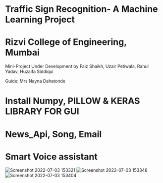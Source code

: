 # Traffic Sign Recognition- A Machine Learning Project
# Rizvi College of Engineering, Mumbai

Mini-Project Under Development by Faiz Shaikh, Uzair Petiwala, Rahul Yadav, Huzaifa Siddiqui

Guide: Mrs Nayna Dahatonde

# Install Numpy, PILLOW & KERAS LIBRARY FOR GUI 
# News_Api, Song, Email
# Smart Voice assistant



![Screenshot 2022-07-03 153321](https://user-images.githubusercontent.com/53516204/177034860-c87f821f-4df7-417b-9778-7e4e7fe546cc.png)
![Screenshot 2022-07-03 153348](https://user-images.githubusercontent.com/53516204/177034861-456716c1-99aa-4a7b-8567-143f243c1273.png)
![Screenshot 2022-07-03 153404](https://user-images.githubusercontent.com/53516204/177034862-d1369484-27c9-4752-8c3b-ad541f363b37.png)
